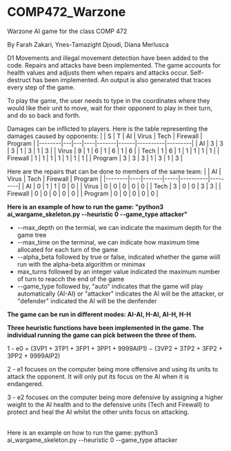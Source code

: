 # COMP472_Warzone
Warzone AI game for the class COMP 472 

By Farah Zakari, Ynes-Tamazight Djoudi, Diana Merlusca

D1
Movements and illegal movement detection have been added to the code.
Repairs and attacks have been implemented. The game accounts for health values and adjusts them when repairs and attacks occur.
Self-destruct has been implemented.
An output is also generated that traces every step of the game.

To play the game, the user needs to type in the coordinates where they would like their unit to move, wait for their opponent to play in their turn, and do so back and forth.

Damages can be inflicted to players. Here is the table representing the damages caused by opponents:
|        | S | T | AI | Virus | Tech | Firewall | Program |
|--------|---|---|----|-------|------|----------|---------|
| AI     | 3 | 3 | 3  | 1     | 3    | 1        | 3       |
| Virus  | 9 | 1 | 6  | 1     | 6    | 1        | 6       |
| Tech   | 1 | 6 | 1  | 1     | 1    | 1        | 1       |
| Firewall | 1 | 1 | 1  | 1     | 1    | 1        | 1       |
| Program | 3 | 3 | 3  | 1     | 3    | 1        | 3       |

Here are the repairs that can be done to members of the same team: 
|        | AI | Virus | Tech | Firewall | Program |
|--------|----|-------|-----|----------|---------|
| AI     | 0  | 1     | 1   | 0        | 0       |
| Virus  | 0  | 0     | 0   | 0        | 0       |
| Tech   | 3  | 0     | 0   | 3        | 3       |
| Firewall | 0  | 0     | 0   | 0        | 0       |
| Program | 0  | 0     | 0   | 0        | 0       |


<b>Here is an example of how to run the game:  "python3 ai_wargame_skeleton.py --heuristic 0 --game_type attacker"</b>
- --max_depth on the termial, we can indicate the maximum depth for the game tree
- --max_time on the terminal, we can indicate how maximum time allocated for each turn of the game
- --alpha_beta followed by true or false, indicated whether the game wiill run with the alpha-beta algorithm or minimax
- max_turns followed by an integer value indicated the maximum number of turn to reacch the end of the game
- --game_type followed by, "auto" indicates that the game will play automatically (AI-AI) or "attacker" indicates the AI will be the attacker, or "defender" indicated the AI will be the denfender




<b>The game can be run in different modes: AI-AI, H-AI, AI-H, H-H</b>

<b>Three heuristic functions have been implemented in the game. The individual running the game can pick between the three of them.</b>

1 - e0 = (3VP1 + 3TP1 + 3FP1 + 3PP1 + 9999AIP1) − (3VP2 + 3TP2 + 3FP2 + 3PP2 + 9999AIP2)

2 - e1 focuses on the computer being more offensive and using its units to attack the opponent. It will only put its focus on the AI when it is endangered.

3 - e2 focuses on the computer being more defensive by assigning a higher weight to the AI health and to the defensive units (Tech and Firewall) to protect and heal the AI whilst the other units focus on attacking.

<br />Here is an example on how to run the game:  python3 ai_wargame_skeleton.py --heuristic 0 --game_type attacker
<br />




